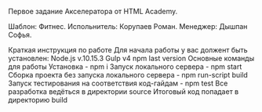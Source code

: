 Первое задание Акселератора от HTML Academy.

Шаблон: Фитнес. 
Испольнитель: Корупаев Роман.
Менеджер: Дышпан Софья.

Краткая инструкция по работе
Для начала работы у вас должент быть установлен:
Node.js v.10.15.3
Gulp v4
npm last version
Основные команды для работы
Установка - npm i
Запуск локального сервера - npm start
Сборка проекта без запуска локального сервера - npm run-script build
Запуск тестирования на соответствия код-гайдам - npm test
Все разработка ведёться в директории source
Итоговый код попадает в директорию build

